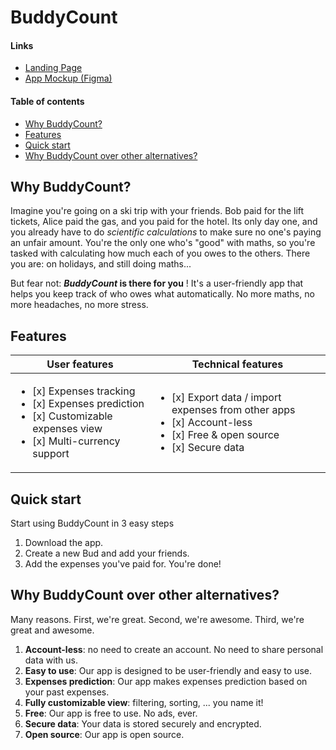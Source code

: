 # BuddyCount

#### Links

- [Landing Page](https://buddycount.github.io/Landing-Page/)
- [App Mockup (Figma)](https://www.figma.com/design/9XQxoVSvsGFkov3m2gtXxE/Mockup?m=auto&t=NGKzTnuxCkvpSpkX-1)

#### Table of contents

- [Why BuddyCount?](#why-buddycount)
- [Features](#features)
- [Quick start](#quick-start)
- [Why BuddyCount over other alternatives?](#why-buddycount-over-other-alternatives)


## Why BuddyCount?

Imagine you're going on a ski trip with your friends. Bob paid for the lift tickets, Alice paid the gas, and you paid for the hotel. Its only day one, and you already have to do _scientific calculations_ to make sure no one's paying an unfair amount. You're the only one who's "good" with maths, so you're tasked with calculating how much each of you owes to the others. There you are: on holidays, and still doing maths...

But fear not: **_BuddyCount_ is there for you** ! It's a user-friendly app that helps you keep track of who owes what automatically. No more maths, no more headaches, no more stress.

## Features
<table>
  <thead>
    <tr>
      <th>User features</th>
      <th>Technical features</th>
    </tr>
  </thead>
  <tbody>
  <tr>
    <td>
      <ul>
        <li>[x] Expenses tracking</li>
        <li>[x] Expenses prediction</li>
        <li>[x] Customizable expenses view</li>
        <li>[x] Multi-currency support</li>
      </ul>
    </td>
    <td>
      <ul>
        <li>[x] Export data / import expenses from other apps</li>
        <li>[x] Account-less</li>
        <li>[x] Free & open source</li>
        <li>[x] Secure data</li>
      </ul>
    </td>
  </tr>
</table>

## Quick start

Start using BuddyCount in 3 easy steps

1. Download the app.
2. Create a new Bud and add your friends.
3. Add the expenses you've paid for. You're done!

## Why BuddyCount over other alternatives?

Many reasons. First, we're great. Second, we're awesome. Third, we're great and awesome.

1. **Account-less**: no need to create an account. No need to share personal data with us.
2. **Easy to use**: Our app is designed to be user-friendly and easy to use.
3. **Expenses prediction**: Our app makes expenses prediction based on your past expenses.
4. **Fully customizable view**: filtering, sorting, ... you name it!
4. **Free**: Our app is free to use. No ads, ever.
5. **Secure data**: Your data is stored securely and encrypted.
6. **Open source**: Our app is open source.
